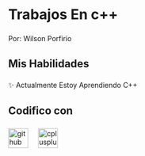 <h1 align="left">Trabajos En c++</h1>

###

<p align="left">Por: Wilson Porfirio</p>

###

<h2 align="left">Mis Habilidades</h2>

###

<p align="left">✨ Actualmente Estoy Aprendiendo C++</p>

###

<h2 align="left">Codifico con</h2>

###

<div align="left">
  <img src="https://cdn.jsdelivr.net/gh/devicons/devicon/icons/github/github-original.svg" height="40" alt="github logo"  />
  <img width="12" />
  <img src="https://cdn.jsdelivr.net/gh/devicons/devicon/icons/cplusplus/cplusplus-original.svg" height="40" alt="cplusplus logo"  />
</div>

###
